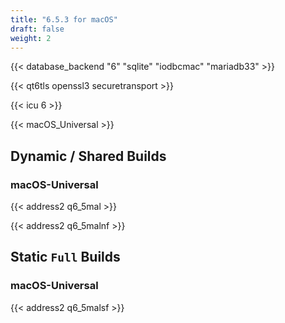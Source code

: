 ```yaml
---
title: "6.5.3 for macOS"
draft: false
weight: 2
---
```


{{< database_backend "6" "sqlite" "iodbcmac" "mariadb33" >}}

{{< qt6tls openssl3 securetransport >}}

{{< icu 6 >}}

{{< macOS_Universal >}}

## Dynamic / Shared Builds

### macOS-Universal

{{< address2 q6_5mal >}}

{{< address2 q6_5malnf >}}

## Static `Full` Builds

### macOS-Universal

{{< address2 q6_5malsf >}}
